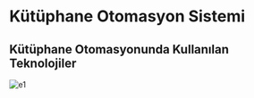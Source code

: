 # Kütüphane Otomasyon Sistemi
## Kütüphane Otomasyonunda Kullanılan Teknolojiler 
![e1](https://github.com/neslihandogann/GorselprogramlamaUygulamalariFinalProject/assets/75863951/eac1c8ba-7a65-4a70-ba1b-d317ec41e072)

